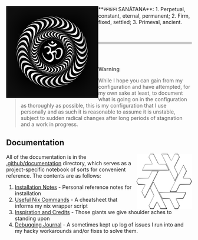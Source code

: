 <img width="250px" align="left"  src="./assets/om.gif" alt="Om Puurnnam-Adah Puurnnam-Idam Puurnnaat-Puurnnam-Udacyate | Puurnnasya Puurnnam-Aadaaya Puurnnam-Eva-Avashissyate || Om Shaantih Shaantih Shaantih "  />
**सनातन SANĀTANA**: 1.  Perpetual, constant, eternal, permanent;  2.  Firm, fixed, settled;  3.  Primeval, ancient. 
  

<br>
<br>
<br>
<hr>
<br>
<br>

> **Warning**
>
> While I hope you can gain from my configuration and have attempted, for my own sake at least, to document what is going on in the configuration as thoroughly as possible, this is my configuration that I use personally and as such it is reasonable to assume it is unstable, subject to sudden radical changes after long periods of stagnation and a work in progress.

## Documentation


<img width="150px" height="150px"  src="./assets/nix.svg" alt="prettier nixos label" align="right" />

All of the documentation is in the [.github/documentation](./.github/documentation) directory, which serves as a project-specific notebook of sorts for convenient reference. The contents are as follows:

1. [Installation Notes](.github/documentation/installation.md) - Personal reference notes for installation
1. [Useful Nix Commands](.github/documentation/nix-commands.md) - A cheatsheet that informs my nix wrapper script
1. [Inspiration and Credits](.github/documentation/credits.md) - Those giants we give shoulder aches to standing upon
1. [Debugging Journal](.github/documentation/errors.md) - A sometimes kept up log of issues I run into and my hacky workarounds and/or fixes to solve them.
